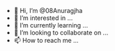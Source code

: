 - 👋 Hi, I’m @08Anuragjha
- 👀 I’m interested in ...
- 🌱 I’m currently learning ...
- 💞️ I’m looking to collaborate on ...
- 📫 How to reach me ...

<!---
08Anuragjha/08Anuragjha is a ✨ special ✨ repository because its `README.md` (this file) appears on your GitHub profile.
You can click the Preview link to take a look at your changes.
--->
